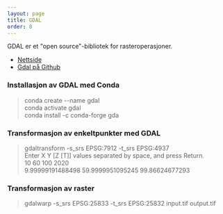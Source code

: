 ```yaml
---
layout: page
title: GDAL
order: 8
---
```


GDAL er et "open source"-bibliotek for rasteroperasjoner.  

* [Nettside](https://gdal.org/)
* [Gdal på Github](https://github.com/OSGeo/gdal)

### Installasjon av GDAL med Conda

> conda create --name gdal \
> conda activate gdal \
> conda install -c conda-forge gda

### Transformasjon av enkeltpunkter med GDAL

> gdaltransform -s_srs EPSG:7912 -t_srs EPSG:4937 \
Enter X Y [Z [T]] values separated by space, and press Return. \
10 60 100 2020 \
9.99999191488498 59.9999951095245 99.86624677293

### Transformasjon av raster

> gdalwarp -s_srs EPSG:25833 -t_srs EPSG:25832 input.tif output.tif
